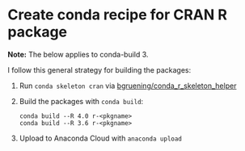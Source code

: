 # Create conda recipe for CRAN R package

**Note:** The below applies to conda-build 3.

I follow this general strategy for building the packages:

1. Run `conda skeleton cran` via
[bgruening/conda_r_skeleton_helper][helper]

1. Build the packages with `conda build`:

    ```
    conda build --R 4.0 r-<pkgname>
    conda build --R 3.6 r-<pkgname>
    ```

1. Upload to Anaconda Cloud with `anaconda upload`

[helper]: https://github.com/bgruening/conda_r_skeleton_helper
